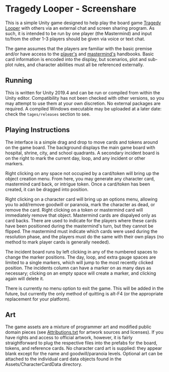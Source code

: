 # Tragedy Looper - Screenshare

This is a simple Unity game designed to help play the board game [Tragedy Looper](https://boardgamegeek.com/boardgame/148319/tragedy-looper) with others via an external chat and screen sharing program.  As such, it is intended to be run by one player (the Mastermind) and input to/from the other 1-3 players should be given via voice or text chat.  

The game assumes that the players are familiar with the basic premise and/or have access to the [player's](https://images.zmangames.com/filer_public/bc/e8/bce8e73f-d200-4a9f-be90-b3c59b8bb330/zm7470_tragedy_looper_rules.pdf) and [mastermind's](https://tesera.ru/images/items/456060/Tragedy_Looper_Masterbook.pdf) handbooks.  Basic card information is encoded into the display, but scenarios, plot and sub-plot rules, and character abilities must all be referenced externally.

## Running
This is written for Unity 2019.4 and can be run or compiled from within the Unity editor.  Compatibility has not been checked with other versions, so you may attempt to use them at your own discretion.  No external packages are required.  A compiled Windows executable may be uploaded at a later date: check the `tages/releases` section to see.  

## Playing Instructions
The interface is a simple drag and drop to move cards and tokens around on the game board.  The background displays the main game board with hospital, shrine, city, and school quadrants.  A secondary incident board is on the right to mark the current day, loop, and any incident or other markers.  

Right clicking on any space not occupied by a card/token will bring up the object creation menu.  From here, you may generate any character card, mastermind card back, or intrigue token.  Once a card/token has been created, it can be dragged into position.  

Right clicking on a character card will bring up an options menu, allowing you to add/remove goodwill or paranoia, mark the character as dead, or remove the card.  Right clicking on a token or mastermind card will immediately remove that object.  Mastermind cards are dispalyed only as card backs.  There are used to indicate for the players where these cards have been positioned during the mastermind's turn, but they cannot be flipped.  The mastermind must indicate which cards were used during the resolution phase, and the players must do the same with their own plays (no method to mark player cards is generally needed).

The incident board runs by left clicking in any of the numbered spaces to change the marker positions.  The day, loop, and extra gauge spaces are limited to a single markers, which will jump to the most recently clicked position.  The incidents column can have a marker on as many days as necessary; clicking on an empty space will create a marker, and clicking again will delete it.

There is currently no menu option to exit the game.  This will be added in the future, but currently the only method of quitting is alt-F4 (or the appropriate replacement for your platform).

## Art
The game assets are a mixture of programmer art and modified public domain pieces (see [Attributions.txt](/Attributions.txt) for artwork sources and licenses).  If you have rights and access to official artwork, however, it is fairly straightforward to plug the respective files into the prefabs for the board, tokens, and reference cards.  No character card art is supplied: they appear blank except for the name and goodwill/paranoia levels.  Optional art can be attached to the individual card data objects found in the Assets/CharacterCardData directory.
